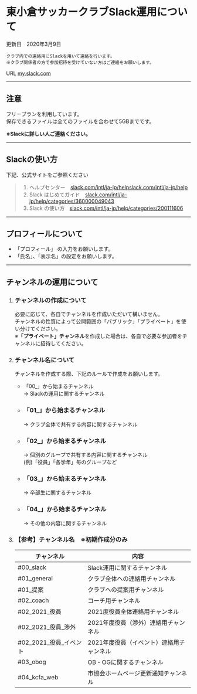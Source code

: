 # 東小倉サッカークラブSlack運用について

更新日　2020年3月9日  

    クラブ内での連絡用にSlackを用いて連絡を行います。  
    ※クラブ関係者の方で参加招待を受けていない方はご連絡をお願いします。
    
  URL  [my.slack.com](https://my.slack.com)
  
---
## 注意
フリープランを利用しています。  
保存できるファイルは全てのファイルを合わせて5GBまでです。  

**※Slackに詳しい人ご連絡ください。**

---

## Slackの使い方
  下記、公式サイトをご参照ください
  > 1. ヘルプセンター　[slack.com/intl/ja-jp/helpslack.com/intl/ja-jp/help](https://slack.com/intl/ja-jp/help)
  > 2. Slack はじめてガイド　[slack.com/intl/ja-jp/help/categories/360000049043](https://slack.com/intl/ja-jp/help/categories/360000049043)  
  > 3. Slack の使い方　[slack.com/intl/ja-jp/help/categories/200111606](https://slack.com/intl/ja-jp/help/categories/200111606)  
---

## プロフィールについて
- 「プロフィール」 の入力をお願いします。
- 「氏名」、「表示名」の設定をお願いします。

---

## チャンネルの運用について
1. ### チャンネルの作成について
   必要に応じて、各自でチャンネルを作成いただいて構いません。  
   チャンネルの性質によって公開範囲の「パブリック」「プライベート」を使い分けてください。  
   ※**「プライベート」チャンネル**を作成した場合は、各自で必要な参加者をチャンネルに招待してください。  
   
2. ### チャンネル名について
    チャンネルを作成する際、下記のルールで作成をお願いします。  
   - 「00_」から始まるチャンネル  
      → Slackの運用に関するチャンネル  
      
   - ### 「01_」から始まるチャンネル
      → クラブ全体で共有する内容に関するチャンネル

   - ### 「02_」から始まるチャンネル
     → 個別のグループで共有する内容に関するチャンネル  
       (例)「役員」「各学年」毎のグループなど

   - ### 「03_」から始まるチャンネル
      → 卒部生に関するチャンネル

   - ### 「04_」から始まるチャンネル
      → その他の内容に関するチャンネル

3. ### 【参考】チャンネル名　※初期作成分のみ  
   | チャンネル | 内容 |
   | --- | ---|
   | #00_slack | Slack運用に関するチャンネル |
   | #01_general | クラブ全体への連絡用チャンネル  |
   | #01_提案 | クラブへの提案用チャンネル  |
   | #02_coach | コーチ用チャンネル  |
   | #02_2021_役員 | 2021度役員全体連絡用チャンネル  |
   | #02_2021_役員_渉外 | 2021年度役員（渉外）連絡用チャンネル  |
   | #02_2021_役員_イベント | 2021年度役員（イベント）連絡用チャンネル  |
   | #03_obog | OB・OGに関するチャンネル  |
   | #04_kcfa_web | 市協会ホームページ更新通知チャンネル  |
